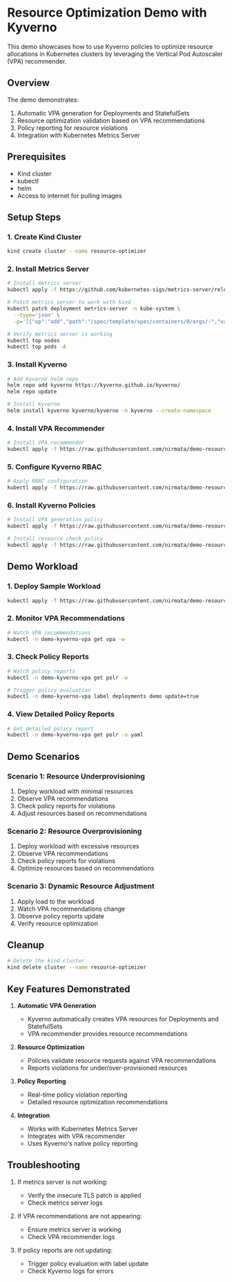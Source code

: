 # Resource Optimization Demo with Kyverno

This demo showcases how to use Kyverno policies to optimize resource allocations in Kubernetes clusters by leveraging the Vertical Pod Autoscaler (VPA) recommender.

## Overview

The demo demonstrates:
1. Automatic VPA generation for Deployments and StatefulSets
2. Resource optimization validation based on VPA recommendations
3. Policy reporting for resource violations
4. Integration with Kubernetes Metrics Server

## Prerequisites

- Kind cluster
- kubectl
- helm
- Access to internet for pulling images

## Setup Steps

### 1. Create Kind Cluster

```bash
kind create cluster --name resource-optimizer
```

### 2. Install Metrics Server

```bash
# Install metrics server
kubectl apply -f https://github.com/kubernetes-sigs/metrics-server/releases/latest/download/components.yaml

# Patch metrics server to work with kind
kubectl patch deployment metrics-server -n kube-system \
  --type='json' \
  -p='[{"op":"add","path":"/spec/template/spec/containers/0/args/-","value":"--kubelet-insecure-tls"}]'

# Verify metrics server is working
kubectl top nodes
kubectl top pods -A
```

### 3. Install Kyverno

```bash
# Add Kyverno helm repo
helm repo add kyverno https://kyverno.github.io/kyverno/
helm repo update

# Install Kyverno
helm install kyverno kyverno/kyverno -n kyverno --create-namespace
```

### 4. Install VPA Recommender

```bash
# Install VPA recommender
kubectl apply -f https://raw.githubusercontent.com/nirmata/demo-resource-optimizer/main/config/vpa/install-vpa-recommender.yaml
```

### 5. Configure Kyverno RBAC

```bash
# Apply RBAC configuration
kubectl apply -f https://raw.githubusercontent.com/nirmata/demo-resource-optimizer/main/config/kyverno/rbac.yaml
```

### 6. Install Kyverno Policies

```bash
# Install VPA generation policy
kubectl apply -f https://raw.githubusercontent.com/nirmata/demo-resource-optimizer/main/config/kyverno/policies/generate-vpa.yaml

# Install resource check policy
kubectl apply -f https://raw.githubusercontent.com/nirmata/demo-resource-optimizer/main/config/kyverno/policies/check-resources.yaml
```

## Demo Workload

### 1. Deploy Sample Workload

```bash
kubectl apply -f https://raw.githubusercontent.com/nirmata/demo-resource-optimizer/main/config/workload/demo-kyverno-vpa.yaml
```

### 2. Monitor VPA Recommendations

```bash
# Watch VPA recommendations
kubectl -n demo-kyverno-vpa get vpa -w
```

### 3. Check Policy Reports

```bash
# Watch policy reports
kubectl -n demo-kyverno-vpa get polr -w

# Trigger policy evaluation
kubectl -n demo-kyverno-vpa label deployments demo update=true
```

### 4. View Detailed Policy Reports

```bash
# Get detailed policy report
kubectl -n demo-kyverno-vpa get polr -o yaml
```

## Demo Scenarios

### Scenario 1: Resource Underprovisioning
1. Deploy workload with minimal resources
2. Observe VPA recommendations
3. Check policy reports for violations
4. Adjust resources based on recommendations

### Scenario 2: Resource Overprovisioning
1. Deploy workload with excessive resources
2. Observe VPA recommendations
3. Check policy reports for violations
4. Optimize resources based on recommendations

### Scenario 3: Dynamic Resource Adjustment
1. Apply load to the workload
2. Watch VPA recommendations change
3. Observe policy reports update
4. Verify resource optimization

## Cleanup

```bash
# Delete the kind cluster
kind delete cluster --name resource-optimizer
```

## Key Features Demonstrated

1. **Automatic VPA Generation**
   - Kyverno automatically creates VPA resources for Deployments and StatefulSets
   - VPA recommender provides resource recommendations

2. **Resource Optimization**
   - Policies validate resource requests against VPA recommendations
   - Reports violations for under/over-provisioned resources

3. **Policy Reporting**
   - Real-time policy violation reporting
   - Detailed resource optimization recommendations

4. **Integration**
   - Works with Kubernetes Metrics Server
   - Integrates with VPA recommender
   - Uses Kyverno's native policy reporting

## Troubleshooting

1. If metrics server is not working:
   - Verify the insecure TLS patch is applied
   - Check metrics server logs

2. If VPA recommendations are not appearing:
   - Ensure metrics server is working
   - Check VPA recommender logs

3. If policy reports are not updating:
   - Trigger policy evaluation with label update
   - Check Kyverno logs for errors 
